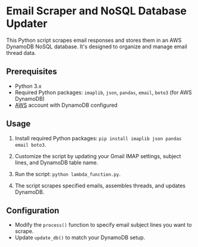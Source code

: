 # Email Scraper and NoSQL Database Updater

This Python script scrapes email responses and stores them in an AWS DynamoDB NoSQL database. It's designed to organize and manage email thread data.

## Prerequisites

- Python 3.x
- Required Python packages: `imaplib`, `json`, `pandas`, `email`, `boto3` (for AWS DynamoDB)
- [AWS](https://aws.amazon.com/) account with DynamoDB configured

## Usage

1. Install required Python packages: `pip install imaplib json pandas email boto3`.

2. Customize the script by updating your Gmail IMAP settings, subject lines, and DynamoDB table name.

3. Run the script: `python lambda_function.py`.

4. The script scrapes specified emails, assembles threads, and updates DynamoDB.

## Configuration

- Modify the `process()` function to specify email subject lines you want to scrape.
- Update `update_db()` to match your DynamoDB setup.

